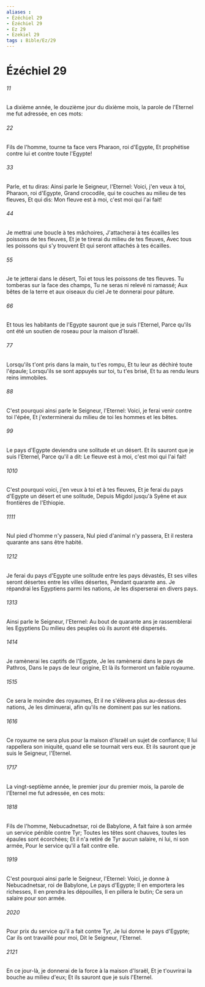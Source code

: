 ```yaml
---
aliases : 
- Ézéchiel 29
- Ézéchiel 29
- Ez 29
- Ezekiel 29
tags : Bible/Ez/29
---
```


# Ézéchiel 29

###### 11
La dixième année, le douzième jour du dixième mois, la parole de l'Eternel me fut adressée, en ces mots:
###### 22
Fils de l'homme, tourne ta face vers Pharaon, roi d'Egypte, Et prophétise contre lui et contre toute l'Egypte!
###### 33
Parle, et tu diras: Ainsi parle le Seigneur, l'Eternel: Voici, j'en veux à toi, Pharaon, roi d'Egypte, Grand crocodile, qui te couches au milieu de tes fleuves, Et qui dis: Mon fleuve est à moi, c'est moi qui l'ai fait!
###### 44
Je mettrai une boucle à tes mâchoires, J'attacherai à tes écailles les poissons de tes fleuves, Et je te tirerai du milieu de tes fleuves, Avec tous les poissons qui s'y trouvent Et qui seront attachés à tes écailles.
###### 55
Je te jetterai dans le désert, Toi et tous les poissons de tes fleuves. Tu tomberas sur la face des champs, Tu ne seras ni relevé ni ramassé; Aux bêtes de la terre et aux oiseaux du ciel Je te donnerai pour pâture.
###### 66
Et tous les habitants de l'Egypte sauront que je suis l'Eternel, Parce qu'ils ont été un soutien de roseau pour la maison d'Israël.
###### 77
Lorsqu'ils t'ont pris dans la main, tu t'es rompu, Et tu leur as déchiré toute l'épaule; Lorsqu'ils se sont appuyés sur toi, tu t'es brisé, Et tu as rendu leurs reins immobiles.
###### 88
C'est pourquoi ainsi parle le Seigneur, l'Eternel: Voici, je ferai venir contre toi l'épée, Et j'exterminerai du milieu de toi les hommes et les bêtes.
###### 99
Le pays d'Egypte deviendra une solitude et un désert. Et ils sauront que je suis l'Eternel, Parce qu'il a dit: Le fleuve est à moi, c'est moi qui l'ai fait!
###### 1010
C'est pourquoi voici, j'en veux à toi et à tes fleuves, Et je ferai du pays d'Egypte un désert et une solitude, Depuis Migdol jusqu'à Syène et aux frontières de l'Ethiopie.
###### 1111
Nul pied d'homme n'y passera, Nul pied d'animal n'y passera, Et il restera quarante ans sans être habité.
###### 1212
Je ferai du pays d'Egypte une solitude entre les pays dévastés, Et ses villes seront désertes entre les villes désertes, Pendant quarante ans. Je répandrai les Egyptiens parmi les nations, Je les disperserai en divers pays.
###### 1313
Ainsi parle le Seigneur, l'Eternel: Au bout de quarante ans je rassemblerai les Egyptiens Du milieu des peuples où ils auront été dispersés.
###### 1414
Je ramènerai les captifs de l'Egypte, Je les ramènerai dans le pays de Pathros, Dans le pays de leur origine, Et là ils formeront un faible royaume.
###### 1515
Ce sera le moindre des royaumes, Et il ne s'élèvera plus au-dessus des nations, Je les diminuerai, afin qu'ils ne dominent pas sur les nations.
###### 1616
Ce royaume ne sera plus pour la maison d'Israël un sujet de confiance; Il lui rappellera son iniquité, quand elle se tournait vers eux. Et ils sauront que je suis le Seigneur, l'Eternel.
###### 1717
La vingt-septième année, le premier jour du premier mois, la parole de l'Eternel me fut adressée, en ces mots:
###### 1818
Fils de l'homme, Nebucadnetsar, roi de Babylone, A fait faire à son armée un service pénible contre Tyr; Toutes les têtes sont chauves, toutes les épaules sont écorchées; Et il n'a retiré de Tyr aucun salaire, ni lui, ni son armée, Pour le service qu'il a fait contre elle.
###### 1919
C'est pourquoi ainsi parle le Seigneur, l'Eternel: Voici, je donne à Nebucadnetsar, roi de Babylone, Le pays d'Egypte; Il en emportera les richesses, Il en prendra les dépouilles, Il en pillera le butin; Ce sera un salaire pour son armée.
###### 2020
Pour prix du service qu'il a fait contre Tyr, Je lui donne le pays d'Egypte; Car ils ont travaillé pour moi, Dit le Seigneur, l'Eternel.
###### 2121
En ce jour-là, je donnerai de la force à la maison d'Israël, Et je t'ouvrirai la bouche au milieu d'eux; Et ils sauront que je suis l'Eternel.
